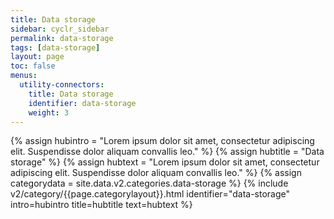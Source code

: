 ```yaml
---
title: Data storage
sidebar: cyclr_sidebar
permalink: data-storage
tags: [data-storage]
layout: page
toc: false
menus:
  utility-connectors:
    title: Data storage
    identifier: data-storage
    weight: 3
---
```

{% assign hubintro = "Lorem ipsum dolor sit amet, consectetur adipiscing elit. Suspendisse dolor aliquam convallis leo." %}
{% assign hubtitle = "Data storage" %}
{% assign hubtext = "Lorem ipsum dolor sit amet, consectetur adipiscing elit. Suspendisse dolor aliquam convallis leo." %}
{% assign categorydata = site.data.v2.categories.data-storage %}
{% include v2/category/{{page.categorylayout}}.html identifier="data-storage" intro=hubintro title=hubtitle text=hubtext %}
